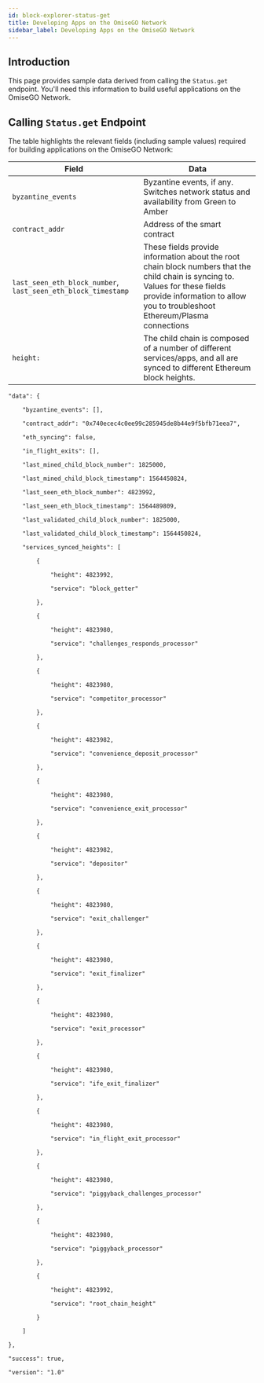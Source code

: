 ```yaml
---
id: block-explorer-status-get
title: Developing Apps on the OmiseGO Network
sidebar_label: Developing Apps on the OmiseGO Network
---
```


## Introduction
This page provides sample data derived from calling the `Status.get` endpoint. You'll need this information to build useful applications on the OmiseGO Network.  

## Calling `Status.get` Endpoint
The table highlights the relevant fields (including sample values) required for building applications on the OmiseGO Network:

| Field | Data |
| ---  | ---         |
| `byzantine_events`  | Byzantine events, if any. Switches network status and availability from Green to Amber |
| `contract_addr`  | Address of the smart contract  | 
| `last_seen_eth_block_number`, `last_seen_eth_block_timestamp`  | These fields provide information about the root chain block numbers that the child chain is syncing to. Values for these fields provide information to allow you to troubleshoot Ethereum/Plasma connections |
| `height:` | The child chain is composed of a number of different services/apps, and all are synced to different Ethereum block heights. |



    "data": {

        "byzantine_events": [],

        "contract_addr": "0x740ecec4c0ee99c285945de8b44e9f5bfb71eea7",

        "eth_syncing": false,

        "in_flight_exits": [],

        "last_mined_child_block_number": 1825000,

        "last_mined_child_block_timestamp": 1564450824,

        "last_seen_eth_block_number": 4823992,

        "last_seen_eth_block_timestamp": 1564489809,

        "last_validated_child_block_number": 1825000,

        "last_validated_child_block_timestamp": 1564450824,

        "services_synced_heights": [

            {

                "height": 4823992,

                "service": "block_getter"

            },

            {

                "height": 4823980,

                "service": "challenges_responds_processor"

            },

            {

                "height": 4823980,

                "service": "competitor_processor"

            },

            {

                "height": 4823982,

                "service": "convenience_deposit_processor"

            },

            {

                "height": 4823980,

                "service": "convenience_exit_processor"

            },

            {

                "height": 4823982,

                "service": "depositor"

            },

            {

                "height": 4823980,

                "service": "exit_challenger"

            },

            {

                "height": 4823980,

                "service": "exit_finalizer"

            },

            {

                "height": 4823980,

                "service": "exit_processor"

            },

            {

                "height": 4823980,

                "service": "ife_exit_finalizer"

            },

            {

                "height": 4823980,

                "service": "in_flight_exit_processor"

            },

            {

                "height": 4823980,

                "service": "piggyback_challenges_processor"

            },

            {

                "height": 4823980,

                "service": "piggyback_processor"

            },

            {

                "height": 4823992,

                "service": "root_chain_height"

            }

        ]

    },

    "success": true,

    "version": "1.0"


